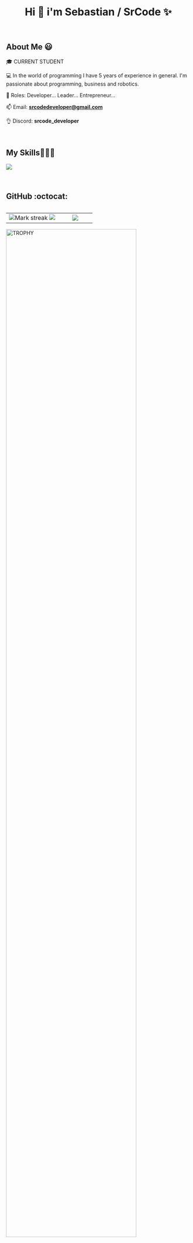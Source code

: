 <h1 align="center">Hi 👋  i'm Sebastian / SrCode ✨ </h1> 

<br>
<h2>About Me 😃</h2>
<!--Intro start-->

<p align="left">
🎓 CURRENT STUDENT

💻 In the world of programming I have 5 years of experience in general. I'm passionate about programming, business and robotics.

📝 Roles: Developer... Leader... Entrepreneur... 

📫 Email: **srcodedeveloper@gmail.com**

👌 Discord: **srcode_developer**
<!--Intro end-->
  </p>
<br>

<h2 >My Skills👨🏻‍💻</h2>
<!--tech stack icons-->
<p align="left">
  <a href="https://skillicons.dev">
  <img src="https://skillicons.dev/icons?i=html,css,js,ts,tailwind,react,redux,next,nodejs,nest,sqlite,postgres,aws,discord,bots,discordjs,docker,express,flutter,git,github,gradle,maven,java,idea,pycharm,vscode,webstorm,jquery,linux,windows,mongodb,mysql,nginx,notion,sass,python,vite,tensorflow,bootstrap&perline=10" />
  </a>
</p>
<br>

<h2>GitHub :octocat:</h2>
<!--- stats & Trophy (start) -->
<p align="center">
  <!--- stats (start) -->
<table align="left">
<tr border="none">
<td width="60%" align="center">

<!--  <img  align="center"  src="https://github-readme-stats.vercel.app/api?username=unsimpledev&theme=dark&show_icons=true&count_private=true" />
  <br></br> -->
  <img  title="🔥 Get streak stats for your profile at git.io/streak-stats" alt="Mark streak" src="https://github-readme-streak-stats.herokuapp.com/?user=SrCodeDeveloper&theme=dark&hide_border=false" /> 
  <img src="https://github-readme-stats.vercel.app/api?username=SrCodeDeveloper&&show_icons=true&count_private=true&theme=github_dark">
</td>

<td width="40%" align="center">

  <img  align="center"  src="https://github-readme-stats.anuraghazra1.vercel.app/api/top-langs/?username=SrCodeDeveloper&theme=dark&hide_border=false&no-bg=true&no-frame=true&langs_count=10"/>

  </td>
</tr>
</table>
<!--- stats (end) -->

<!--- trophy (start) -->
<div align=left>
  <a href="https://github.com/ryo-ma/github-profile-trophy" title="Go to Source">
      <img align="center" width=84% src="https://github-profile-trophy.vercel.app/?username=SrCodeDeveloper&theme=radical&row=1&column=7&margin-h=15&margin-w=5&no-bg=true" alt="TROPHY" />
    </a>
</div>
<!--- trophy (start) -->


</p>        
<!--- stats (end) -->
